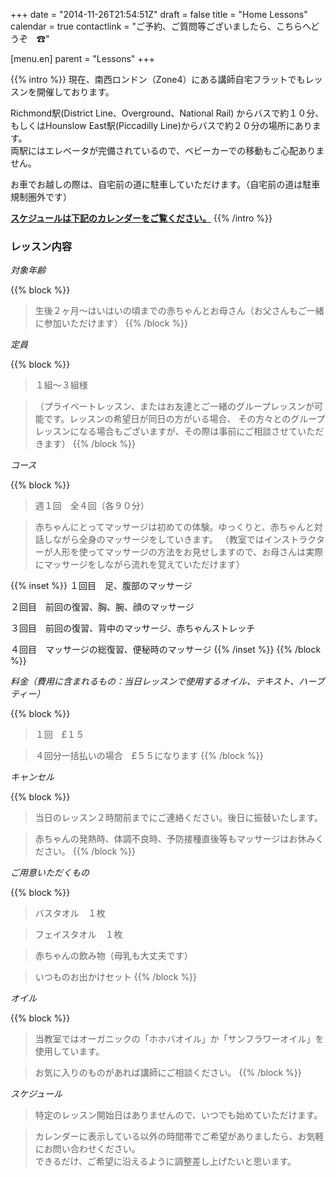 +++
date = "2014-11-26T21:54:51Z"
draft = false
title = "Home Lessons"
calendar = true
contactlink = "ご予約、ご質問等ございましたら、こちらへどうぞ　☎"

[menu.en]
parent = "Lessons"
+++

{{% intro %}}
現在、南西ロンドン（Zone4）にある講師自宅フラットでもレッスンを開催しております。

Richmond駅(District Line、Overground、National Rail) からバスで約１０分、<br>
もしくはHounslow East駅(Piccadilly Line)からバスで約２０分の場所にあります。<br>
両駅にはエレベータが完備されているので、ベビーカーでの移動もご心配ありません。

お車でお越しの際は、自宅前の道に駐車していただけます。（自宅前の道は駐車規制圏外です）


**[スケジュールは下記のカレンダーをご覧ください。](#calendar)**
{{% /intro %}}

### レッスン内容

*対象年齢*

{{% block %}}
> 生後２ヶ月〜はいはいの頃までの赤ちゃんとお母さん（お父さんもご一緒に参加いただけます）
{{% /block %}}

*定員*

{{% block %}}
> １組〜３組様

> （プライベートレッスン、またはお友達とご一緒のグループレッスンが可能です。レッスンの希望日が同日の方がいる場合、
その方々とのグループレッスンになる場合もございますが、その際は事前にご相談させていただきます）
{{% /block %}}

*コース*

{{% block %}}
> 週１回　全４回（各９０分）

> 赤ちゃんにとってマッサージは初めての体験。ゆっくりと、赤ちゃんと対話しながら全身のマッサージをしていきます。
  （教室ではインストラクターが人形を使ってマッサージの方法をお見せしますので、お母さんは実際にマッサージをしながら流れを覚えていただけます）

{{% inset %}}
１回目　足、腹部のマッサージ

２回目　前回の復習、胸、腕、顔のマッサージ

３回目　前回の復習、背中のマッサージ、赤ちゃんストレッチ

４回目　マッサージの総復習、便秘時のマッサージ
{{% /inset %}}
{{% /block %}}

*料金（費用に含まれるもの：当日レッスンで使用するオイル、テキスト、ハーブティー）*

{{% block %}}
> １回　£１５

> ４回分一括払いの場合　£５５になります
{{% /block %}}

*キャンセル*

{{% block %}}
> 当日のレッスン２時間前までにご連絡ください。後日に振替いたします。

> 赤ちゃんの発熱時、体調不良時、予防接種直後等もマッサージはお休みください。
{{% /block %}}

*ご用意いただくもの*

{{% block %}}
> バスタオル　１枚

> フェイスタオル　１枚

> 赤ちゃんの飲み物（母乳も大丈夫です）

> いつものお出かけセット
{{% /block %}}

*オイル*

{{% block %}}
> 当教室ではオーガニックの「ホホバオイル」か「サンフラワーオイル」を使用しています。

> お気に入りのものがあれば講師にご相談ください。
{{% /block %}}

*スケジュール*

> 特定のレッスン開始日はありませんので、いつでも始めていただけます。

> カレンダーに表示している以外の時間帯でご希望がありましたら、お気軽にお問い合わせください。<br>
  できるだけ、ご希望に沿えるように調整差し上げたいと思います。
